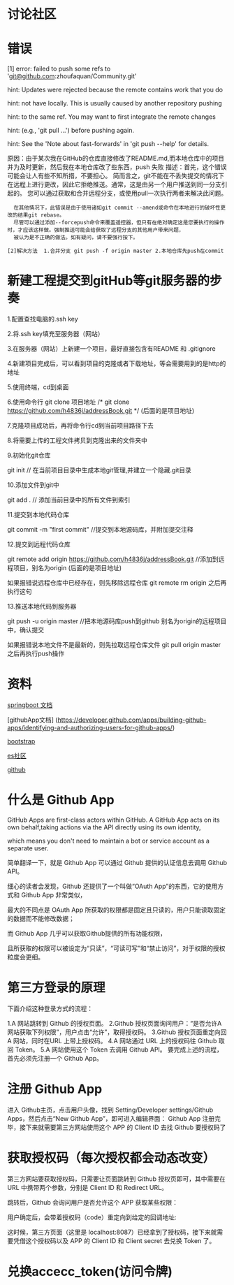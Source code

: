 # 讨论社区

# 错误
[1] error: failed to push some refs to 'git@github.com:zhoufaquan/Community.git'

hint: Updates were rejected because the remote contains work that you do

hint: not have locally. This is usually caused by another repository pushing

hint: to the same ref. You may want to first integrate the remote changes

hint: (e.g., 'git pull ...') before pushing again.

hint: See the 'Note about fast-forwards' in 'git push --help' for details.


   原因：由于某次我在GitHub的仓库直接修改了README.md,而本地仓库中的项目并为及时更新，然后我在本地仓库改了些东西，push 失败
   描述：首先，这个错误可能会让人有些不知所措，不要担心。
      简而言之，git不能在不丢失提交的情况下在远程上进行更改，因此它拒绝推送。通常，这是由另一个用户推送到同一分支引起的。
      您可以通过获取和合并远程分支，或使用pull一次执行两者来解决此问题。
      
      在其他情况下，此错误是由于使用诸如git commit --amend或命令在本地进行的破坏性更改的结果git rebase。
      尽管可以通过添加--forcepush命令来覆盖遥控器，但只有在绝对确定这是您要执行的操作时，才应该这样做。强制推送可能会给获取了远程分支的其他用户带来问题，
      被认为是不正确的做法。如有疑问，请不要强行按下。
      
    [2]解决方法  1.合并分支 git push -f origin master 2.本地仓库先push在commit

# 新建工程提交到gitHub等git服务器的步奏

1.配置查找电脑的.ssh key

2.将.ssh key填充至服务器（网站）

3.在服务器（网站）上新建一个项目，最好直接包含有README 和 .gitignore

4.新建项目完成后，可以看到项目的克隆或者下载地址，等会需要用到的是http的地址


5.使用终端，cd到桌面

6.使用命令行 git clone 项目地址 /* git clone https://github.com/h4836j/addressBook.git */ (后面的是项目地址)

7.克隆项目成功后，再将命令行cd到当前项目路径下去

8.将需要上传的工程文件拷贝到克隆出来的文件夹中

9.初始化git仓库

git init // 在当前项目目录中生成本地git管理,并建立一个隐藏.git目录

10.添加文件到git中

git add . // 添加当前目录中的所有文件到索引

11.提交到本地代码仓库

git commit -m "first commit" //提交到本地源码库，并附加提交注释

12.提交到远程代码仓库

git remote add origin https://github.com/h4836j/addressBook.git //添加到远程项目，别名为origin (后面的是项目地址)

如果报错说远程仓库中已经存在，则先移除远程仓库 git remote rm origin 之后再执行这句

13.推送本地代码到服务器

git push -u origin master //把本地源码库push到github 别名为origin的远程项目中，确认提交

如果报错说本地文件不是最新的，则先拉取远程仓库文件 git pull origin master 之后再执行push操作

# 资料
[springboot 文档](https://docs.spring.io/spring-boot/docs)

[githubApp文档] (https://developer.github.com/apps/building-github-apps/identifying-and-authorizing-users-for-github-apps/)

[bootstrap](https://v3.bootcss.com/components/#navbar)

[es社区](https://elasticsearch.cn/)

[github](https://github.com/zhoufaquan/Kaola)

# 什么是 Github App

GitHub Apps are first-class actors within GitHub. A GitHub App acts on its own behalf,taking actions via the API directly using its own identity,
 
which means you don't need to maintain a bot or service account as a separate user.
 
 简单翻译一下，就是 Github App 可以通过 Github 提供的认证信息去调用 Github API。
 
 细心的读者会发现，Github 还提供了一个叫做“OAuth App”的东西，它的使用方式和 Github App 非常类似，
 
 最大的不同点是 OAuth App 所获取的权限都是固定且只读的，用户只能读取固定的数据而不能修改数据；
 
 而 Github App 几乎可以获取Github提供的所有功能权限，
 
 且所获取的权限可以被设定为“只读”，“可读可写”和“禁止访问”，对于权限的授权粒度会更细。
 
 # 第三方登录的原理
 
 下面介绍这种登录方式的流程：
 
 1.A 网站跳转到 Github 的授权页面。
 2.Github 授权页面询问用户：“是否允许A网站获取下列权限”，用户点击“允许”，取得授权码。
 3.Github 授权页面重定向回 A 网站，同时在URL 上带上授权码。
 4.A 网站通过 URL 上的授权码往 Github 取回 Token。
 5.A 网站使用这个 Token 去调用 Github API。
 要完成上述的流程，首先必须先注册一个 Github App。
 
 # 注册 Github App
 
 进入 Github主页，点击用户头像，找到 Setting/Developer settings/Github Apps，然后点击“New Github App”，即可进入编辑界面：
 Github App 注册完毕，接下来就需要第三方网站使用这个 APP 的 Client ID 去找 Github 要授权码了
 # 获取授权码（每次授权都会动态改变）
 
 第三方网站要获取授权码，只需要让页面跳转到 Github 授权页即可，其中需要在 URL 中携带两个参数，分别是 Client ID 和 Redirect URL。
 
 跳转后，Github 会询问用户是否允许这个 APP 获取某些权限：
 
 用户确定后，会带着授权码（code）重定向到给定的回调地址:
 
 这时候，第三方页面（这里是 localhost:8087）已经拿到了授权码，接下来就需要凭借这个授权码以及 APP 的 Client ID 和 Client secret 去兑换 Token 了。
 
 
 # 兑换accecc_token(访问令牌)
 
